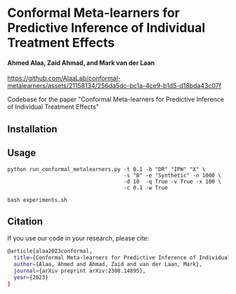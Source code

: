 # Conformal Meta-learners for Predictive Inference of Individual Treatment Effects
#### Ahmed Alaa, Zaid Ahmad, and Mark van der Laan



https://github.com/AlaaLab/conformal-metalearners/assets/21158134/256da5dc-bc1a-4ce9-b1d5-d18bda43c07f



Codebase for the paper "Conformal Meta-learners for Predictive Inference of Individual Treatment Effects"

## Installation

## Usage

```
python run_conformal_metalearners.py -t 0.1 -b "DR" "IPW" "X" \
                                     -s "B" -e "Synthetic" -n 1000 \
                                     -d 10  -q True -v True -x 100 \
                                     -c 0.1 -w True
```

```
bash experiments.sh
```

## Citation

If you use our code in your research, please cite:
```sh
@article{alaa2023conformal,
  title={Conformal Meta-learners for Predictive Inference of Individual Treatment Effects},
  author={Alaa, Ahmed and Ahmad, Zaid and van der Laan, Mark},
  journal={arXiv preprint arXiv:2308.14895},
  year={2023}
}
```
